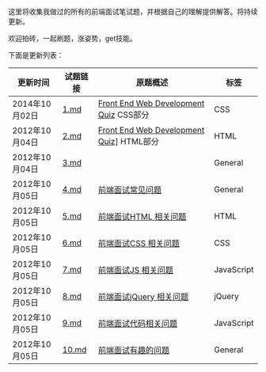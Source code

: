 这里将收集我做过的所有的前端面试笔试题，并根据自己的理解提供解答。将持续更新。

欢迎拍砖，一起刷题，涨姿势，get技能。

下面是更新列表：

|更新时间|试题链接|原题概述|标签|
|---|---|---|---|
|2014年10月02日|[1.md](https://github.com/paddingme/Front-end-Web-Development-Interview-Question/blob/master/1.md) |<a href="http://davidshariff.com/quiz/" target="_blank">Front End Web Development Quiz</a> CSS部分| CSS |
|2012年10月04日|[2.md](https://github.com/paddingme/Front-end-Web-Development-Interview-Question/blob/master/2.md)|<a href="http://davidshariff.com/quiz/" target="_blank">Front End Web Development Quiz]</a> HTML部分| HTML |
|2012年10月04日|[3.md](https://github.com/paddingme/Front-end-Web-Development-Interview-Question/blob/master/3.md)|<a href="FEX 面试题https://github.com/fex-team/interview-questions" target="_blank">| General|
|2012年10月05日|[4.md](https://github.com/paddingme/Front-end-Web-Development-Interview-Question/blob/master/4.md)|<a href="https://github.com/darcyclarke/Front-end-Developer-Interview-Questions#general" target="_blank">前端面试常见问题</a>| General|
|2012年10月05日|[5.md](https://github.com/paddingme/Front-end-Web-Development-Interview-Question/blob/master/5.md)|<a href="https://github.com/darcyclarke/Front-end-Developer-Interview-Questions#html" target="_blank">前端面试HTML 相关问题</a>| HTML|
|2012年10月05日|[6.md](https://github.com/paddingme/Front-end-Web-Development-Interview-Question/blob/master/6.md)|<a href="https://github.com/darcyclarke/Front-end-Developer-Interview-Questions#css" target="_blank">前端面试CSS 相关问题</a>| CSS |
|2012年10月05日|[7.md](https://github.com/paddingme/Front-end-Web-Development-Interview-Question/blob/master/7.md)|<a href="https://github.com/darcyclarke/Front-end-Developer-Interview-Questions#jc" target="_blank">前端面试JS 相关问题</a>|JavaScript|
|2012年10月05日|[8.md](https://github.com/paddingme/Front-end-Web-Development-Interview-Question/blob/master/8.md)|<a href="https://github.com/darcyclarke/Front-end-Developer-Interview-Questions#jquery" target="_blank">前端面试jQuery 相关问题</a>|jQuery|
|2012年10月05日|[9.md](https://github.com/paddingme/Front-end-Web-Development-Interview-Question/blob/master/9.md)|<a href="https://github.com/darcyclarke/Front-end-Developer-Interview-Questions#jscode" target="_blank">前端面试代码相关问题</a>|JavaScript|
|2012年10月05日|[10.md](https://github.com/paddingme/Front-end-Web-Development-Interview-Question/blob/master/10.md)|<a href="https://github.com/darcyclarke/Front-end-Developer-Interview-Questions#fun" target="_blank">前端面试有趣的问题</a>| General|



<!-- todo:
    1. 总结html中css,js加载顺序规律
    2. 总结`display:none`和`visibility:hidden`的区别以及图片的加载 -->